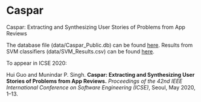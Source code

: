 # Caspar
Caspar: Extracting and Synthesizing User Stories of Problems from App Reviews

The database file (data/Caspar_Public.db) can be found [here](https://drive.google.com/open?id=1-Tc_S0EvHYiDD4rWp98mXuSwisscK5tf).
Results from SVM classifiers (data/SVM_Results.csv) can be found [here](https://drive.google.com/file/d/17Bwzpm0pvghVdy6SBGSVmnge5A9aeKOF/view?usp=sharing).

To appear in ICSE 2020:

Hui Guo and Munindar P. Singh. **Caspar: Extracting and Synthesizing User Stories of Problems from App Reviews.** *Proceedings of the 42nd IEEE International Conference on Software Engineering (ICSE)*, Seoul, May 2020, 1–13.
